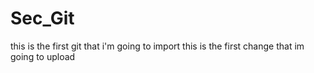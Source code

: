 # Sec_Git
this is the first git that i'm going to import
this is the first change that im going to upload
